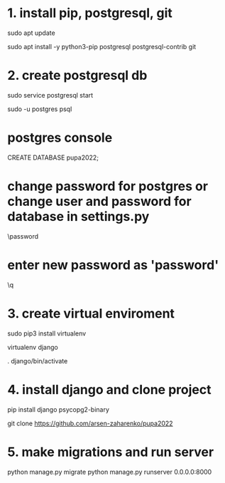 # 1. install pip, postgresql, git
sudo apt update

sudo apt install -y python3-pip postgresql postgresql-contrib git
# 2. create postgresql db
sudo service postgresql start

sudo -u postgres psql

# postgres console
CREATE DATABASE pupa2022;

# change password for postgres or change user and password for database in settings.py
\password
# enter new password as 'password'

\q
# 3. create virtual enviroment
sudo pip3 install virtualenv

virtualenv django

. django/bin/activate
# 4. install django and clone project
pip install django psycopg2-binary

git clone https://github.com/arsen-zaharenko/pupa2022
# 5. make migrations and run server
python manage.py migrate
python manage.py runserver 0.0.0.0:8000
